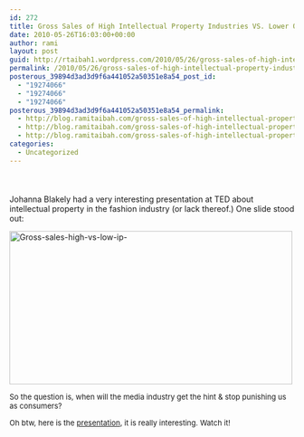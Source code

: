 ```yaml
---
id: 272
title: Gross Sales of High Intellectual Property Industries VS. Lower Ones
date: 2010-05-26T16:03:00+00:00
author: rami
layout: post
guid: http://rtaibah1.wordpress.com/2010/05/26/gross-sales-of-high-intellectual-property-industries-vs-lower-ones
permalink: /2010/05/26/gross-sales-of-high-intellectual-property-industries-vs-lower-ones/
posterous_39894d3ad3d9f6a441052a50351e8a54_post_id:
  - "19274066"
  - "19274066"
  - "19274066"
posterous_39894d3ad3d9f6a441052a50351e8a54_permalink:
  - http://blog.ramitaibah.com/gross-sales-of-high-intellectual-property-ind
  - http://blog.ramitaibah.com/gross-sales-of-high-intellectual-property-ind
  - http://blog.ramitaibah.com/gross-sales-of-high-intellectual-property-ind
categories:
  - Uncategorized
---
```

<span style="font-size:12px;"></p> 

<h1 style="font-size:1.6666em;background-color:transparent;font-weight:bold;height:23px;line-height:23px;color:#333333;margin:0 0 5px;padding:0;">
</h1>

<p>
  Johanna Blakely had a very interesting presentation at TED about intellectual property in the fashion industry (or lack thereof.) One slide stood out:
</p>

<p>
  <span style="color:#000000;font-weight:normal;line-height:normal;font-size:13px;"></p> 
  
  <div class='p_embed p_image_embed'>
    <a href="http://139.59.20.41/wp-content/uploads/2011/12/gross-sales-high-vs-low-ip-scaled1000.png"><img alt="Gross-sales-high-vs-low-ip-" height="271" src="http://139.59.20.41/wp-content/uploads/2011/12/gross-sales-high-vs-low-ip-scaled1000.png?w=300" width="500" /></a>
  </div>
  
  <p>
    </span>
  </p>
  
  <p>
    <span style="font-size:small;"><span style="font-size:13px;">So the question is, when will the media industry get the hint & stop punishing us as consumers?&nbsp;</span></span>
  </p>
  
  <p>
    <span style="font-size:small;"><span style="font-size:13px;">Oh btw, here is the <a href="http://www.youtube.com/watch?v=zL2FOrx41N0#" target="_blank">presentation</a>, it is really interesting. Watch it!</span></span>
  </p>
  
  <p>
    </span>
  </p>